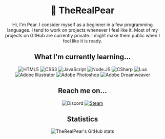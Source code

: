 <h1 align="center">🍐 TheRealPear</h1>
<p align="center">Hi, I'm Pear. I consider myself as a beginner in a few programming languages. I tend to work on projects whenever I feel like it. Most of my projects on GitHub are currently private. I might make them public when I feel like it is ready.<p>

<h2 align="center">What I'm currently learning...</h2>
<p align="center">
  <img src="https://img.shields.io/badge/html5%20-%23E34F26.svg?&style=for-the-badge&logo=html5&logoColor=white" alt="HTML5"/>
  <img src="https://img.shields.io/badge/css3%20-%231572B6.svg?&style=for-the-badge&logo=css3&logoColor=white" alt="CSS3"/>
  <img src="https://img.shields.io/badge/JavaScript-F7DF1E.svg?&style=for-the-badge&logo=javascript&logoColor=222" alt="JavaScript"/>
  <img src="https://img.shields.io/badge/node.js%20-%2343853D.svg?&style=for-the-badge&logo=node.js&logoColor=white" alt="Node.JS"/>
  <img src="https://img.shields.io/badge/CSharp-239120.svg?&style=for-the-badge&logo=c%20sharp&logoColor=white" alt="CSharp"/>
  <img src="https://img.shields.io/badge/Lua-2C2D72.svg?&style=for-the-badge&logo=lua&logoColor=white" alt="Lua"/>
  <br>
  <img src="https://img.shields.io/badge/Adobe%20Illustrator-310000?style=for-the-badge&logo=adobe%20illustrator" alt="Adobe Illustrator"/>
  <img src="https://img.shields.io/badge/Adobe%20Photoshop-001d34?style=for-the-badge&logo=adobe%20photoshop" alt="Adobe Photoshop"/>
  <img src="https://img.shields.io/badge/Adobe%20Dreamweaver-450135?style=for-the-badge&logo=adobe%20dreamweaver" alt="Adobe Dreamweaver"/>
</p>

<h2 align="center">Reach me on...</h2>
<p align="center">
  <img src="https://img.shields.io/badge/Discord-Pear%237389-7289DA?style=for-the-badge&logo=discord" alt="Discord"/>
  <a href="https://steamcommunity.com/id/pearific/" rel="noopener noreferrer nofollow" target="_blank"><img src="https://img.shields.io/badge/Steam-Pearific-000.svg?&style=for-the-badge&logo=steam" alt="Steam"/></a>
</p>

<h2 align="center">Statistics</h2>
<p align="center">
  <!-- TODO: change card colors based on light and dark mode -->
  <img src="https://github-readme-stats.vercel.app/api?username=TheRealPear&count_private=true&show_icons=true&theme=vue" alt="TheRealPear's GitHub stats"/>
</p>
